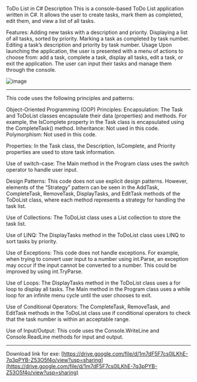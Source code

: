 ToDo List in C#
Description
This is a console-based ToDo List application written in C#. It allows the user to create tasks, mark them as completed, edit them, and view a list of all tasks.

Features:
Adding new tasks with a description and priority.
Displaying a list of all tasks, sorted by priority.
Marking a task as completed by task number.
Editing a task’s description and priority by task number.
Usage
Upon launching the application, the user is presented with a menu of actions to choose from: add a task, complete a task, display all tasks, edit a task, or exit the application. The user can input their tasks and manage them through the console.


![image](https://github.com/alexeykrymov/ToDo-List-in-C-/assets/55350467/e037d06d-341c-4628-9433-f5436521c0f3)


---------------------------------------------------------------

This code uses the following principles and patterns:

Object-Oriented Programming (OOP) Principles:
Encapsulation: The Task and ToDoList classes encapsulate their data (properties) and methods. For example, the IsComplete property in the Task class is encapsulated using the CompleteTask() method.
Inheritance: Not used in this code.
Polymorphism: Not used in this code.

Properties: In the Task class, the Description, IsComplete, and Priority properties are used to store task information.

Use of switch-case: The Main method in the Program class uses the switch operator to handle user input.

Design Patterns: This code does not use explicit design patterns. However, elements of the “Strategy” pattern can be seen in the AddTask, CompleteTask, RemoveTask, DisplayTasks, and EditTask methods of the ToDoList class, where each method represents a strategy for handling the task list.

Use of Collections: The ToDoList class uses a List<Task> collection to store the task list.

Use of LINQ: The DisplayTasks method in the ToDoList class uses LINQ to sort tasks by priority.

Use of Exceptions: This code does not handle exceptions. For example, when trying to convert user input to a number using int.Parse, an exception may occur if the input cannot be converted to a number. This could be improved by using int.TryParse.

Use of Loops: The DisplayTasks method in the ToDoList class uses a for loop to display all tasks. The Main method in the Program class uses a while loop for an infinite menu cycle until the user chooses to exit.

Use of Conditional Operators: The CompleteTask, RemoveTask, and EditTask methods in the ToDoList class use if conditional operators to check that the task number is within an acceptable range.

Use of Input/Output: This code uses the Console.WriteLine and Console.ReadLine methods for input and output.

---------------------------------------------------------------

Download link for exe:
[https://drive.google.com/file/d/1m7dF5F7cs0lLKhE-7q3pPYB-Z53O5f4o/view?usp=sharing](https://drive.google.com/file/d/1m7dF5F7cs0lLKhE-7q3pPYB-Z53O5f4o/view?usp=sharing)
